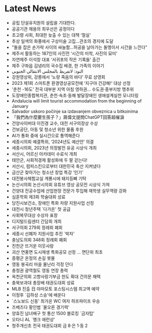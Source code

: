# Latest News
-  공립 단설유치원의 설립을 기대한다.
-  공공기관 채용의 최우선은 공정이다
-  초고령 사회, 최대한 늦출 수 있는 대책 ‘절실’
-  추상 일색의 화풍에서 구상미술 고집...관조의 경지에 도달
-  "돌을 잡은 손가락 사이의 싸늘함...허공을 날아가는 돌멩이서 시간을 느낀다"
-  제주서 활동하는 187인의 사진전 ‘시간의 미학, 사진의 묘미’
-  자연제주 이석창 대표 ‘서귀포의 작은 기록들’ 출간
-  제주 구좌읍 김녕리의 국수집 배경, 한 가족의 이야기
-  النود: لاتفريط بالمجلس الانتقالي الجنوبي
-  강원영상위, 강릉에서 ‘노량 죽음의 바다’ 무료 상영회
-  2023 제1회 스마트폰 환경영상공모전에 ‘지구야 건강해!’ 대상 선정
-  '춘천 -16도' 전국 대부분 지역 아침 영하권… 수도권·중부지방 맹추위
-  도장애인종합복지관, 춘천·속초·동해 발달장애인 생애설계실천 모니터링
-  Andalucia will limit tourist accommodation from the beginning of January
-  Salvador uskoro počinje sa izdavanjem obveznica u bitkoinima
-  「我們為什麼要生孩子？」蔣偉文提問ChatGPT回答超催淚
-  건양사이버대 이진경 교수, 대전 서구의장상 수상
-  건보공단, 아동 및 청소년 위한 물품 후원
-  AI가 통화 중에 실시간으로 통역해준다
-  세종시의회 예결특위, ‘2024년도 예산안’ 의결
-  세종시의회, 2023년 의정발전 유공 시상식 개최
-  서산시, 어르신 아카데미 수료식 개최
-  태안군, 사회적경제 활성화에 두 팔 걷는다!
-  서산시, 럼피스킨으로부터 대한민국 축산 지켜냈다
-  금산군 찾아가는 청소년 창업 특강 ‘인기’
-  대전봉사체험교실 계룡시에 돼지등뼈 기탁
-  논산시의회 논산시의회 유튜브 영상 공모전 시상식 가져
-  건양대 전공수업에 산업현장 전문가 투입해 재학생 실무역량 강화
-  심훈학회 제3회 학술대회 성료
-  당진시보건소, 장애인 특화 차량 지원사업 선정
-  대전시 청년주택 `다가온' 첫 공급
-  사회복무대상 수상자 표창
-  디지털드림센터 간담회 개최
-  서구의회 279회 정례회 폐회
-  세종시 선폐차 지원사업 추진 `박차'
-  충남도의회 348회 정례회 폐회
-  진천군 뜨거운 이웃사랑
-  괴산 연풍면 도시재생 특화공모 선정 … 면단위 최초
-  증평군 온정의 손길 봇물
-  영동 봉곡리 마을 물난리 걱정 던다
-  충청권 광역철도 영동 연장 총력
-  옥천군의회 고향사랑기부금 한도 확대 건의문 채택
-  충북보과대 총장배 태권도대회 성료
-  MLB 진출 日 야마모토 포스팅시스템 최고액 예약
-  이정후 `김하성 스승'에 배운다
-  `스노보드 신동' 최가온 WC 여자 하프파이프 우승
-  즈베즈다 황인범 `물오른 경기력'
-  양효진 남녀배구 첫 통산 1500 블로킹 `금자탑'
-  오타니 AL `행크 애런상'
-  청주개신초 전국 태권도대회 금 8·은 1·동 2
